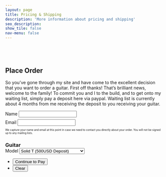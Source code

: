 ```yaml
---
layout: page
title: Pricing & Shipping
description: 'More information about pricing and shipping'
seo_description:
show_tile: false
nav-menu: false
---
```


<!-- Main -->
<div id="main" class="alt">



<!-- Intro -->
<section>
	<div class="inner">
		<section style="margin-top: 6em">
			<h2>Place Order</h2>
			<p>So you’ve gone through my site and have come to the excellent decision that you want to order a guitar. First off thanks! That’s brilliant news, welcome to the family! To commit you and I to the build, and to get onto my waiting list, simply pay a deposit here via paypal. Waiting list is currently about 4 months from me receiving the deposit to you receiving your guitar.</p> 
			<script type="text/javascript">window.onload = function(){location.href=document.getElementById("selectbox").value;}
			</script>
			<form action="../mail_handler.php" method="post">
				<div class="field half first" style="margin-bottom: 0.4em">
					<label for="name" required>Name</label>
					<input type="text" name="name" id="name" required />
				</div>
				<div class="field half" style="margin-bottom: 0.4em">
					<label for="email">Email</label>
					<input type="text" name="_replyto" id="email" />
				</div>
				<p style="font-size:0.6em">We capture your name and email at this point in case we need to contact you directly about your order. You will not be signed up to any mailing lists.</p>
				<div class="field">
					<h3 style="margin-bottom: 0">Guitar</h3>
					<label for="guitarmodel">Model</label>
					<select name="guitarmodel" id="guitarmodel" required>
						<option value="/checkout/solid-t">Solid T (500USD Deposit)</option>
						<option value="/checkout/hollow-t">Hollow T (600USD Deposit)</option>
						<option value="/checkout/offset">Moar Offset (700USD Deposit)</option>
						<option value="/checkout/solid-bass">Solid Bass (700USD Deposit)</option>
						<option value="/checkout/hollow-bass">Hollow Bass (800USD Deposit)</option>
						<option value="/checkout/wayfair">Wayfair (1000USD Deposit)</option>
					</select>
				</div>
				<ul class="actions">
					<li><input type="submit" value="Continue to Pay" class="special" onClick="window.open(guitarmodel.value,'newtab')"/></li>
					<li><input type="reset" value="Clear" /></li>
				</ul>
			</form>	
		</section>
	</div>
</section>

